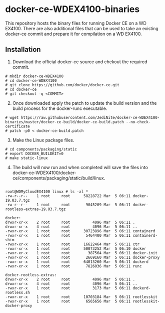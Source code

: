 # docker-ce-WDEX4100-binaries

This repository hosts the binary files for running Docker CE on a WD EX4100.  There are also additional files that can be used to take an existing docker-ce commit and prepare it for compilation on a WD EX4100.


## Installation

1. Download the official docker-ce source and chekout the required commit.
```
# mkdir docker-ce-WDEX4100
# cd docker-ce-WDEX4100
# git clone https://github.com/docker/docker-ce.git
# cd docker-ce
# git checkout -q <COMMIT>
```
2. Once downloaded apply the patch to update the build version and the build process for the docker-runc executable.
```
# wget https://raw.githubusercontent.com/JediNite/docker-ce-WDEX4100-binaries/master/docker-ce-build/docker-ce-build.patch --no-check-certificate
# patch -p0 < docker-ce-build.patch
```
3. Make the Linux package files.
```
# cd components/packaging/static
# export DOCKER_BUILDKIT=0
# make static-linux
```
4. The build will now run and when completed will save the files into docker-ce-WDEX4100/docker-ce/components/packaging/static/build/linux.
```

root@WDMyCloudEX4100 linux # ls -al *
-rw-r--r--    1 root     root      58228722 Mar  5 06:11 docker-19.03.7.tgz
-rw-r--r--    1 root     root       9045209 Mar  5 06:11 docker-rootless-extras-19.03.7.tgz

docker:
drwxr-xr-x    2 root     root          4096 Mar  5 06:11 .
drwxr-xr-x    4 root     root          4096 Mar  5 06:11 ..
-rwxr-xr-x    1 root     root      30723896 Mar  5 06:11 containerd
-rwxr-xr-x    1 root     root       5464400 Mar  5 06:11 containerd-shim
-rwxr-xr-x    1 root     root      16622464 Mar  5 06:11 ctr
-rwxr-xr-x    1 root     root      50073252 Mar  5 06:10 docker
-rwxr-xr-x    1 root     root        387564 Mar  5 06:11 docker-init
-rwxr-xr-x    1 root     root       2669160 Mar  5 06:11 docker-proxy
-rwxr-xr-x    1 root     root      64013260 Mar  5 06:11 dockerd
-rwxr-xr-x    1 root     root       7826036 Mar  5 06:11 runc

docker-rootless-extras:
drwxr-xr-x    2 root     root          4096 Mar  5 06:11 .
drwxr-xr-x    4 root     root          4096 Mar  5 06:11 ..
-rwxr-xr-x    1 root     root          3173 Mar  5 06:11 dockerd-rootless.sh
-rwxr-xr-x    1 root     root      10703184 Mar  5 06:11 rootlesskit
-rwxr-xr-x    1 root     root       6565656 Mar  5 06:11 rootlesskit-docker-proxy

```
